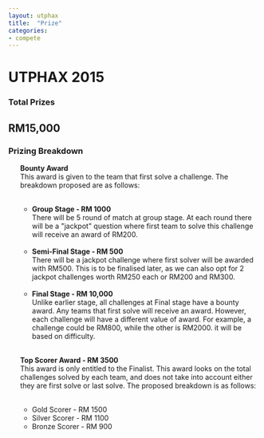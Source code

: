 ```yaml
---
layout: utphax
title:  "Prize"
categories:
- compete
---
```


<h1>UTPHAX 2015</h1>
<h3>Total Prizes</h3>

<h2>RM15,000</h2>



<div class="panel panel-primary">
  <div class="panel-heading">
    <h3 class="panel-title">Prizing Breakdown</h3>
  </div>
  <div class="panel-body">

  <ul><b>Bounty Award</b><br/>
    This award is given to the team that first solve a challenge. The breakdown proposed are as follows:
    <ul><br/>
      <li><b>Group Stage - RM 1000</b><br/>
        There will be 5 round of match at group stage. At each round there will be a "jackpot" question where first team to solve this challenge will receive an award of RM200.<br/><br/></li>
      <li><b>Semi-Final Stage - RM 500</b><br/>
        There will be a jackpot challenge where first solver will be awarded with RM500. This is to be finalised later, as we can also opt for 2 jackpot challenges worth RM250 each or RM200 and RM300.<br/><br/></li>
      <li><b>Final Stage - RM 10,000</b><br/>
        Unlike earlier stage, all challenges at Final stage have a bounty award. Any teams that first solve will receive an award. However, each challenge will have a different value of award. For example, a challenge could be RM800, while the other is RM2000. it will be based on difficulty.<br/><br/></li>
    </ul>
  </ul>
  <ul><b>Top Scorer Award - RM 3500</b><br/>
    This award is only entitled to the Finalist. This award looks on the total challenges solved by each team, and does not take into account either they are first solve or last solve. The proposed breakdown is as follows:
    <ul><br/>
      <li>Gold Scorer - RM 1500</li>
      <li>Silver Scorer - RM 1100</li>
      <li>Bronze Scorer - RM 900</li>
    </ul>
  </ul>
  </div>
</div>
